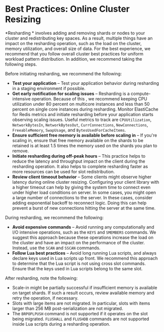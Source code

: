 # Best Practices: Online Cluster Resizing<a name="best-practices-online-resharding"></a>

*Resharding * involves adding and removing shards or nodes to your cluster and redistributing key spaces\. As a result, multiple things have an impact on the resharding operation, such as the load on the cluster, memory utilization, and overall size of data\. For the best experience, we recommend that you follow overall cluster best practices for uniform workload pattern distribution\. In addition, we recommend taking the following steps\.

Before initiating resharding, we recommend the following:
+ **Test your application** – Test your application behavior during resharding in a staging environment if possible\.
+ **Get early notification for scaling issues** – Resharding is a compute\-intensive operation\. Because of this , we recommend keeping CPU utilization under 80 percent on multicore instances and less than 50 percent on single core instances during resharding\. Monitor ElastiCache for Redis metrics and initiate resharding before your application starts observing scaling issues\. Useful metrics to track are `CPUUtilization`, `NetworkBytesIn`, `NetworkBytesOut`, `CurrConnections`, `NewConnections`, `FreeableMemory`, `SwapUsage`, and `BytesUsedForCacheItems`\.
+ **Ensure sufficient free memory is available before scaling in** – If you're scaling in, ensure that free memory available on the shards to be retained is at least 1\.5 times the memory used on the shards you plan to remove\.
+ **Initiate resharding during off\-peak hours** – This practice helps to reduce the latency and throughput impact on the client during the resharding operation\. It also helps to complete resharding faster as more resources can be used for slot redistribution\.
+ **Review client timeout behavior** – Some clients might observe higher latency during online cluster resizing\. Configuring your client library with a higher timeout can help by giving the system time to connect even under higher load conditions on server\. In some cases, you might open a large number of connections to the server\. In these cases, consider adding exponential backoff to reconnect logic\. Doing this can help prevent a burst of new connections hitting the server at the same time\.

During resharding, we recommend the following:
+ **Avoid expensive commands** – Avoid running any computationally and I/O intensive operations, such as the `KEYS` and `SMEMBERS` commands\. We suggest this approach because these operations increase the load on the cluster and have an impact on the performance of the cluster\. Instead, use the `SCAN` and `SSCAN` commands\.
+ **Follow Lua best practices** – Avoid long running Lua scripts, and always declare keys used in Lua scripts up front\. We recommend this approach to determine that the Lua script is not using cross slot commands\. Ensure that the keys used in Lua scripts belong to the same slot\.

After resharding, note the following:
+ Scale\-in might be partially successful if insufficient memory is available on target shards\. If such a result occurs, review available memory and retry the operation, if necessary\.
+ Slots with large items are not migrated\. In particular, slots with items larger than 256 MB post\-serialization are not migrated\.
+ The `BRPOPLPUSH` command is not supported if it operates on the slot being migrated\. `FLUSHALL` and `FLUSHDB` commands are not supported inside Lua scripts during a resharding operation\.